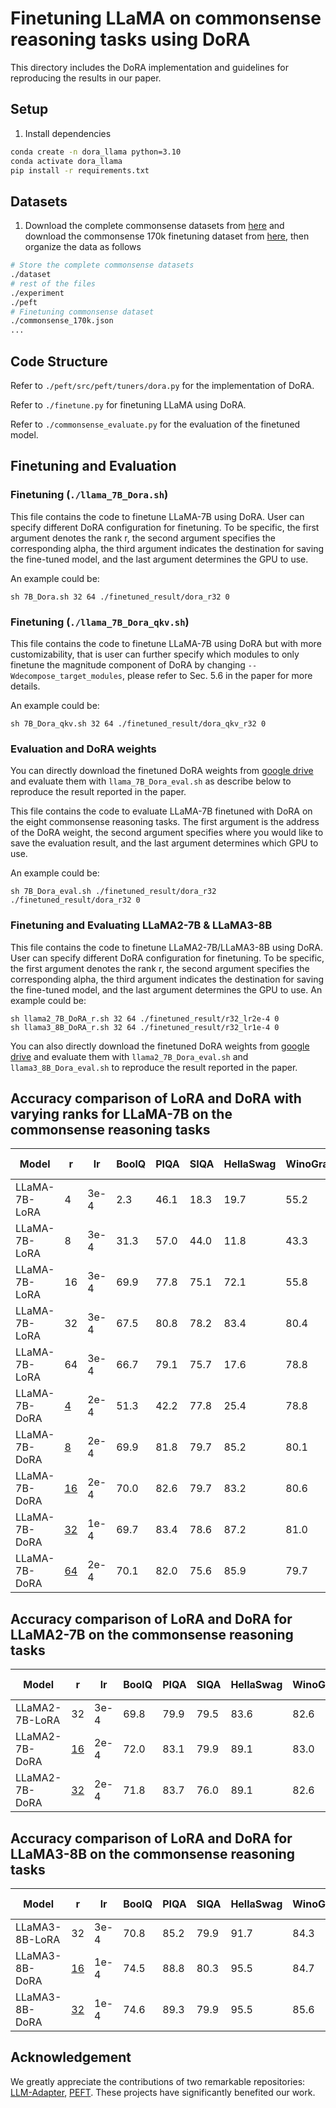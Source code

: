 <!---
Copyright 2023 The HuggingFace Team. All rights reserved.

Licensed under the Apache License, Version 2.0 (the "License");
you may not use this file except in compliance with the License.
You may obtain a copy of the License at

    http://www.apache.org/licenses/LICENSE-2.0

Unless required by applicable law or agreed to in writing, software
distributed under the License is distributed on an "AS IS" BASIS,
WITHOUT WARRANTIES OR CONDITIONS OF ANY KIND, either express or implied.
See the License for the specific language governing permissions and
limitations under the License.
-->

# Finetuning LLaMA on commonsense reasoning tasks using DoRA

This directory includes the DoRA implementation and guidelines for reproducing the results in our paper.

## Setup
1. Install dependencies
```bash
conda create -n dora_llama python=3.10
conda activate dora_llama
pip install -r requirements.txt
```

## Datasets
1. Download the complete commonsense datasets from [here](https://github.com/AGI-Edgerunners/LLM-Adapters/tree/main/dataset) and download the commonsense 170k finetuning dataset from [here](https://github.com/AGI-Edgerunners/LLM-Adapters/blob/main/ft-training_set/commonsense_170k.json), then organize the data as follows
```bash
# Store the complete commonsense datasets
./dataset
# rest of the files
./experiment
./peft
# Finetuning commonsense dataset
./commonsense_170k.json
...
```

## Code Structure

Refer to `./peft/src/peft/tuners/dora.py` for the implementation of DoRA.

Refer to `./finetune.py` for finetuning LLaMA using DoRA.

Refer to `./commonsense_evaluate.py` for the evaluation of the finetuned model.

## Finetuning and Evaluation

### Finetuning (`./llama_7B_Dora.sh`)
This file contains the code to finetune LLaMA-7B using DoRA. User can specify different DoRA configuration for finetuning. To be specific, the first argument denotes the rank r, the second argument specifies the corresponding alpha, the third argument indicates the destination for saving the fine-tuned model, and the last argument determines the GPU to use.
 
An example could be:
```
sh 7B_Dora.sh 32 64 ./finetuned_result/dora_r32 0
```

### Finetuning (`./llama_7B_Dora_qkv.sh`)
This file contains the code to finetune LLaMA-7B using DoRA but with more customizability, that is user can further specify which modules to only finetune the magnitude component of DoRA by changing `--Wdecompose_target_modules`, please refer to Sec. 5.6 in the paper for more details.

An example could be:
```
sh 7B_Dora_qkv.sh 32 64 ./finetuned_result/dora_qkv_r32 0
```

### Evaluation and DoRA weights

You can directly download the finetuned DoRA weights from [google drive](https://drive.google.com/drive/folders/1tFVtNcpfwdCLQTrHpP-1LJiq5jH3reUc?usp=sharing) and evaluate them with `llama_7B_Dora_eval.sh` as describe below to reproduce the result reported in the paper.

This file contains the code to evaluate LLaMA-7B finetuned with DoRA on the eight commonsense reasoning tasks. The first argument is the address of the DoRA weight, the second argument specifies where you would like to save the evaluation result, and the last argument determines which GPU to use.

An example could be:
```
sh 7B_Dora_eval.sh ./finetuned_result/dora_r32 ./finetuned_result/dora_r32 0
```

### Finetuning and Evaluating LLaMA2-7B & LLaMA3-8B 
This file contains the code to finetune LLaMA2-7B/LLaMA3-8B using DoRA. User can specify different DoRA configuration for finetuning. To be specific, the first argument denotes the rank r, the second argument specifies the corresponding alpha, the third argument indicates the destination for saving the fine-tuned model, and the last argument determines the GPU to use.
An example could be:
```
sh llama2_7B_DoRA_r.sh 32 64 ./finetuned_result/r32_lr2e-4 0
sh llama3_8B_DoRA_r.sh 32 64 ./finetuned_result/r32_lr1e-4 0
```
You can also directly download the finetuned DoRA weights from [google drive](https://drive.google.com/drive/folders/1tFVtNcpfwdCLQTrHpP-1LJiq5jH3reUc?usp=sharing) and evaluate them with `llama2_7B_Dora_eval.sh` and `llama3_8B_Dora_eval.sh` to reproduce the result reported in the paper.

## Accuracy comparison of LoRA and DoRA with varying ranks for LLaMA-7B on the commonsense reasoning tasks
| Model                 | r | lr |    BoolQ  |  PIQA  |  SIQA  |  HellaSwag  |  WinoGrande  |  ARC-e  |  ARC-c  |  OBQA  |  Average  |
|-----------------------|---------|-------|---------|--------|--------|-------------|--------------|---------|---------|--------|-----------|
| LLaMA-7B-LoRA		  |   4   | 3e-4 |     2.3 | 46.1 |18.3 |19.7| 55.2| 65.4| 51.9 | 57 | 39.5    |
| LLaMA-7B-LoRA		  |   8   | 3e-4 |    31.3 | 57.0  |  44.0 | 11.8 | 43.3 | 45.7 | 39.2 | 53.8 | 40.7     |
| LLaMA-7B-LoRA		  |   16  | 3e-4 |   69.9 | 77.8 | 75.1 | 72.1 | 55.8 | 77.1 | 62.2 | 78.0 | 70.9    |
| LLaMA-7B-LoRA		  |   32  |3e-4 |    67.5  |  80.8  |  78.2  |  83.4  |  80.4   |  78.0   |  62.6   |  79.1  |  76.3     |
| LLaMA-7B-LoRA		  |   64  |3e-4 |    66.7 | 79.1 | 75.7 | 17.6 | 78.8 | 73.3 | 59.6 | 75.2 | 65.8    |
| LLaMA-7B-DoRA 	  |  [4](https://drive.google.com/drive/folders/1JjFg66znyMEJqfcDuDC9joIOJu2biH61?usp=drive_link)    | 2e-4 |   51.3 | 42.2 | 77.8 | 25.4 | 78.8 | 78.7 | 62.5 | 78.6 | **61.9**   |
| LLaMA-7B-DoRA 	  |   [8](https://drive.google.com/drive/folders/1nf4JDSC9KhHUvxEeBfZjb6skZ5kubAIf?usp=drive_link)   | 2e-4 |    69.9 | 81.8 | 79.7 | 85.2 | 80.1 | 81.5 | 65.7 | 79.8 | **77.9**   |
| LLaMA-7B-DoRA		  |  [16](https://drive.google.com/drive/folders/1cKCXN168uv1bWkI00d20FvyVeZTMU8Ky?usp=drive_link)   | 2e-4 |   70.0 | 82.6 | 79.7 | 83.2 | 80.6 | 80.6 | 65.4 | 77.6 | **77.5**   |
| LLaMA-7B-DoRA 	  |  [32](https://drive.google.com/drive/folders/1Kz27h5BqNv3NOLdH2UhDf12C2JtwJe0Q?usp=drive_link)   | 1e-4 |   69.7 | 83.4 | 78.6 | 87.2 | 81.0 | 81.9 | 66.2 | 79.2 | **78.4**   |
| LLaMA-7B-DoRA		  |  [64](https://drive.google.com/drive/folders/1ts7TAUYlfHKHngUH4XTQiEFIIuxBJhrD?usp=drive_link)    | 2e-4 |   70.1 | 82.0 | 75.6 | 85.9 | 79.7 | 79.1 | 63.7 | 78.4 | **76.8**  |

## Accuracy comparison of LoRA and DoRA for LLaMA2-7B on the commonsense reasoning tasks
| Model                 | r | lr |    BoolQ  |  PIQA  |  SIQA  |  HellaSwag  |  WinoGrande  |  ARC-e  |  ARC-c  |  OBQA  |  Average  |
|-----------------------|---------|-------|---------|--------|--------|-------------|--------------|---------|---------|--------|-----------|
| LLaMA2-7B-LoRA		  |   32  |3e-4 |    69.8 | 79.9| 79.5| 83.6| 82.6| 79.8|64.7| 81.0| 77.6    |
| LLaMA2-7B-DoRA		  |  [16](https://drive.google.com/drive/folders/1lMn7WKLw5aQQqwnFnuDpsM3c9FsQtpl2?usp=drive_link)   | 2e-4 |   72.0 |83.1 |79.9| 89.1 |83.0| 84.5| 71.0 |81.2 |**80.5**  |
| LLaMA2-7B-DoRA 	  |  [32](https://drive.google.com/drive/folders/1x2qamDlNRgNtBBi-tPrZ3UTYXdObtskE?usp=drive_link)   | 2e-4 |   71.8 |83.7 |76.0 |89.1 |82.6 |83.7 |68.2| 82.4 |**79.7**   |
## Accuracy comparison of LoRA and DoRA for LLaMA3-8B on the commonsense reasoning tasks
| Model                 | r | lr |    BoolQ  |  PIQA  |  SIQA  |  HellaSwag  |  WinoGrande  |  ARC-e  |  ARC-c  |  OBQA  |  Average  |
|-----------------------|---------|-------|---------|--------|--------|-------------|--------------|---------|---------|--------|-----------|
| LLaMA3-8B-LoRA		  |   32  |3e-4 |    70.8 |85.2| 79.9| 91.7 |84.3 |84.2| 71.2| 79.0| 80.8    |
| LLaMA3-8B-DoRA		  |  [16](https://drive.google.com/drive/folders/1WHH_c5sGIdybPZt2Cuk0uEQrKtUOAk5v?usp=drive_link)   | 1e-4 |   74.5 |88.8 |80.3| 95.5| 84.7| 90.1| 79.1| 87.2| **85.0**   |
| LLaMA3-8B-DoRA 	  |  [32](https://drive.google.com/drive/folders/107-Qjf-odzG7q7uMonLy_ulwzhE5URgb?usp=drive_link)   | 1e-4 |   74.6| 89.3| 79.9 |95.5| 85.6| 90.5| 80.4 |85.8 |**85.2**  |
## Acknowledgement
We greatly appreciate the contributions of two remarkable repositories: [LLM-Adapter](https://github.com/AGI-Edgerunners/LLM-Adapters), [PEFT](https://github.com/huggingface/peft). These projects have significantly benefited our work.


